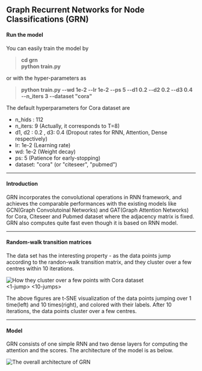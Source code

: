 ## Graph Recurrent Networks for Node Classifications (GRN)

#### Run the model

You can easily train the model by

> **cd grn** <br/>
> **python train.py** 


or with the hyper-parameters as 

> **python train.py --wd 1e-2 --lr 1e-2 --ps 5 --d1 0.2 --d2 0.2 --d3 0.4 --n_iters 3 --dataset "cora"**

The default hyperparameters for Cora dataset are

* n_hids : 112
* n_iters: 9 (Actually, it corresponds to T=8)
* d1, d2 : 0.2 , d3: 0.4 (Dropout rates for RNN, Attention, Dense respectively)
* lr: 1e-2 (Learning rate)
* wd: 1e-2 (Weight decay)
* ps: 5 (Patience for early-stopping)
* dataset: "cora" (or "citeseer", "pubmed")

---
#### Introduction

GRN incorporates the convolutional operations in RNN framework, and achieves the comparable performances with the existing models like GCN(Graph Convolutoinal Networks) and GAT(Graph Attention Networks) for Cora, Citeseer and Pubmed dataset where the adjacency matrix is fixed. GRN also computes quite fast even though it is based on RNN model.

---
#### Random-walk transition matrices

The data set has the interesting property - as the data points jump according to the randon-walk transition matrix, and they cluster over a few centres within 10 iterations.

![How they cluster over a few points with Cora dataset](https://github.com/wayne1123/grn/blob/master/imgs/cora-10.png)<br/>
     <1-jump>                         <10-jumps>

The above figures are t-SNE visualization of the data points jumping over 1 time(left) and 10 times(right), and colored with their labels. After 10 iterations, the data points cluster over a few centres. 

---
#### Model

GRN consists of one simple RNN and two dense layers for computing the attention and the scores. The architecture of the model is as below.

![The overall architecture of GRN](https://github.com/wayne1123/grn/blob/master/imgs/model.png)
